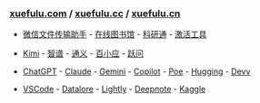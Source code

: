 ### **[xuefulu.com](http://xuefulu.com/)** / **[xuefulu.cc](http://xuefulu.cc/)** / **[xuefulu.cn](http://xuefulu.cn/)**

+ [微信文件传输助手](https://filehelper.weixin.qq.com/) - [在线图书馆](https://zh.z-library.se/) - [科研通](https://www.ablesci.com/) - [激活工具](https://pan.baidu.com/share/init?surl=4U3zIG4tG6ZdMBrHaPaLzw&pwd=c65c#list/path=%2FHEU%20KMS%20Activator)

+ [Kimi](https://kimi.moonshot.cn/) - [智谱](https://chatglm.cn/main/alltoolsdetail) - [通义](https://tongyi.aliyun.com/qianwen/) - [百小应](https://ying.baichuan-ai.com/chat) - [跃问](https://stepchat.cn/chats/new)

+ [ChatGPT](https://chatgpt.com/) - [Claude](https://claude.ai/) - [Gemini](https://gemini.google.com/app) - [Copilot](https://copilot.microsoft.com/) - [Poe](https://poe.com/) - [Hugging](https://huggingface.co/chat/) - [Devv](https://devv.ai)

+ [VSCode](https://vscodeedu.com/) - [Datalore](https://datalore.jetbrains.com/) - [Lightly](https://lightly.teamcode.com/login) - [Deepnote](https://deepnote.com/sign-in) - [Kaggle](https://www.kaggle.com/)
